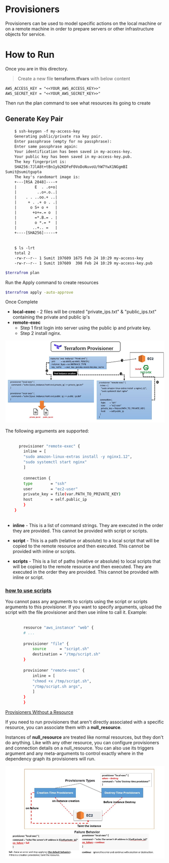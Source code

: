 
# Provisioners

Provisioners can be used to model specific actions on the local machine or on a remote machine in order to prepare servers or other infrastructure objects for service.



# How to Run 

Once you are in this directory. 

> Create a new file **terraform.tfvars** with below content 
```note
AWS_ACCESS_KEY = "<<YOUR_AWS_ACCESS_KEY>>"
AWS_SECRET_KEY = "<<YOUR_AWS_SECRET_KEY>>" 
```

Then run the plan command to see what resources its going to create


## Generate Key Pair

        $ ssh-keygen -f my-access-key
        Generating public/private rsa key pair.
        Enter passphrase (empty for no passphrase): 
        Enter same passphrase again: 
        Your identification has been saved in my-access-key.
        Your public key has been saved in my-access-key.pub.
        The key fingerprint is:
        SHA256:7JlA8t+tBn1yb2KDFeF0VoDoNuvoU/hW7YwX1NGgmBI Sumit@sumitgupta
        The key's randomart image is:
        +---[RSA 2048]----+
        |        E  . .o+o|
        |         ..o+.o..|
        |    . . ..oo.+ ..|
        |     + . .+ o . .|
        |      o S+ o +   |
        |       +o+=.= o  |
        |        =*.B.= . |
        |        o *.= *  |
        |       ..+.. =   |
        +----[SHA256]-----+


        $ ls -lrt
        total 2
        -rw-r--r-- 1 Sumit 197609 1675 Feb 24 10:29 my-access-key
        -rw-r--r-- 1 Sumit 197609  398 Feb 24 10:29 my-access-key.pub


```sh
$terrafrom plan
```

Run the Apply command to create resources 

```sh
$terrafrom apply -auto-approve
```

Once Complete 
- **local-exec** - 2 files will be created "private_ips.txt" & "public_ips.txt" containing the private and public  ip's 
- **remote-exec** 
    - Step 1 first login into server using the public ip and private key. 
    - Step 2 install nginx.


![Terraform-Provisioner.JPG](../images/Terraform-Provisioner.JPG)



The following arguments are supported:

```sh

      provisioner "remote-exec" {
        inline = [
        "sudo amazon-linux-extras install -y nginx1.12",
        "sudo systemctl start nginx"
        ]

        connection {
        type        = "ssh"
        user        = "ec2-user"
        private_key = file(var.PATH_TO_PRIVATE_KEY)
        host        = self.public_ip
        }
    }
    
```

- **inline** - This is a list of command strings. They are executed in the order they are provided. This cannot be provided with script or scripts.

- **script** - This is a path (relative or absolute) to a local script that will be copied to the remote resource and then executed. This cannot be provided with inline or scripts.

- **scripts** - This is a list of paths (relative or absolute) to local scripts that will be copied to the remote resource and then executed. They are executed in the order they are provided. This cannot be provided with inline or script.

### [how to use scripts](https://www.terraform.io/docs/language/resources/provisioners/remote-exec.html#script-arguments)

You cannot pass any arguments to scripts using the script or scripts arguments to this provisioner. If you want to specify arguments, upload the script with the file provisioner and then use inline to call it. Example:

```sh

        resource "aws_instance" "web" {
        # ...

        provisioner "file" {
            source      = "script.sh"
            destination = "/tmp/script.sh"
        }

        provisioner "remote-exec" {
            inline = [
            "chmod +x /tmp/script.sh",
            "/tmp/script.sh args",
            ]
        }
        }
```


[Provisioners Without a Resource](https://www.terraform.io/docs/language/resources/provisioners/null_resource.html)

If you need to run provisioners that aren't directly associated with a specific resource, you can associate them with a **null_resource**.

Instances of **null_resource** are treated like normal resources, but they don't do anything. 
Like with any other resource, you can configure provisioners and connection details on a null_resource. 
You can also use its triggers argument and any meta-arguments to control exactly where in the dependency graph its provisioners will run.


![Terraform-Provisioner-types](../images/Terraform-Provisioner-types.JPG)